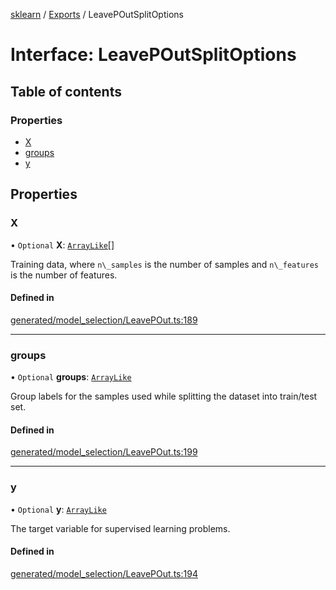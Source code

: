 [sklearn](../readme.md) / [Exports](../modules.md) / LeavePOutSplitOptions

# Interface: LeavePOutSplitOptions

## Table of contents

### Properties

- [X](LeavePOutSplitOptions.md#x)
- [groups](LeavePOutSplitOptions.md#groups)
- [y](LeavePOutSplitOptions.md#y)

## Properties

### X

• `Optional` **X**: [`ArrayLike`](../modules.md#arraylike)[]

Training data, where `n\_samples` is the number of samples and `n\_features` is the number of features.

#### Defined in

[generated/model_selection/LeavePOut.ts:189](https://github.com/transitive-bullshit/scikit-learn-ts/blob/367336a/packages/sklearn/src/generated/model_selection/LeavePOut.ts#L189)

___

### groups

• `Optional` **groups**: [`ArrayLike`](../modules.md#arraylike)

Group labels for the samples used while splitting the dataset into train/test set.

#### Defined in

[generated/model_selection/LeavePOut.ts:199](https://github.com/transitive-bullshit/scikit-learn-ts/blob/367336a/packages/sklearn/src/generated/model_selection/LeavePOut.ts#L199)

___

### y

• `Optional` **y**: [`ArrayLike`](../modules.md#arraylike)

The target variable for supervised learning problems.

#### Defined in

[generated/model_selection/LeavePOut.ts:194](https://github.com/transitive-bullshit/scikit-learn-ts/blob/367336a/packages/sklearn/src/generated/model_selection/LeavePOut.ts#L194)

